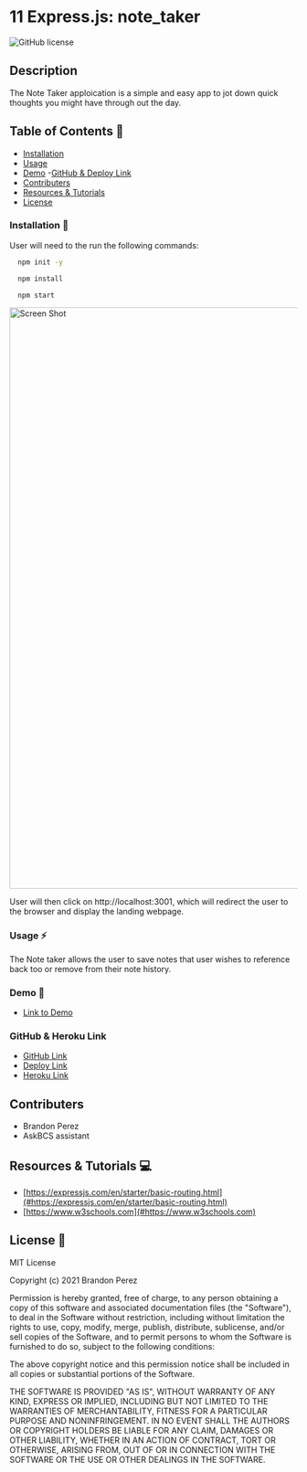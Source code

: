 # 11 Express.js: note_taker

![GitHub license](https://img.shields.io/badge/license-MIT-ff69b4.svg)

## Description
The Note Taker apploication is a simple and easy app to jot down quick thoughts you might have through out the day.


## Table of Contents 🔎
- [Installation](#installation)
- [Usage](#usage)
- [Demo](#demo)
 -[GitHub & Deploy Link](#githubdeploylink)
- [Contributers](#contributers)
- [Resources & Tutorials](#resources&tutorials)
- [License](#license)

### Installation  💾
User will need to the run the following commands: 

```bash
  npm init -y 
``` 
```bash
  npm install 
``` 
```bash
  npm start
```

<img width="1018" alt="Screen Shot" src="">

User will then click on http://localhost:3001, which will redirect the user to the browser and display the landing webpage.


### Usage ⚡
The Note taker allows the user to  save notes that user wishes to reference back too or remove from their note history. 

### Demo 🎥

* [Link to Demo]()

### GitHub & Heroku Link

* [GitHub Link](https://github.com/bperez05/note_taker.git)
* [Deploy Link]()
* [Heroku Link]()

## Contributers
* Brandon Perez
* AskBCS assistant


## Resources & Tutorials  💻

* [https://expressjs.com/en/starter/basic-routing.html](#https://expressjs.com/en/starter/basic-routing.html)
* [https://www.w3schools.com](#https://www.w3schools.com)


## License 📍
MIT License

Copyright (c) 2021 Brandon Perez

Permission is hereby granted, free of charge, to any person obtaining a copy
of this software and associated documentation files (the "Software"), to deal
in the Software without restriction, including without limitation the rights
to use, copy, modify, merge, publish, distribute, sublicense, and/or sell
copies of the Software, and to permit persons to whom the Software is
furnished to do so, subject to the following conditions:

The above copyright notice and this permission notice shall be included in all
copies or substantial portions of the Software.

THE SOFTWARE IS PROVIDED "AS IS", WITHOUT WARRANTY OF ANY KIND, EXPRESS OR
IMPLIED, INCLUDING BUT NOT LIMITED TO THE WARRANTIES OF MERCHANTABILITY,
FITNESS FOR A PARTICULAR PURPOSE AND NONINFRINGEMENT. IN NO EVENT SHALL THE
AUTHORS OR COPYRIGHT HOLDERS BE LIABLE FOR ANY CLAIM, DAMAGES OR OTHER
LIABILITY, WHETHER IN AN ACTION OF CONTRACT, TORT OR OTHERWISE, ARISING FROM,
OUT OF OR IN CONNECTION WITH THE SOFTWARE OR THE USE OR OTHER DEALINGS IN THE
SOFTWARE.
